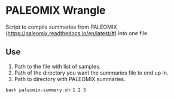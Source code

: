 # PALEOMIX Wrangle
 Script to compile summaries from PALEOMIX (https://paleomix.readthedocs.io/en/latest/#) into one file.

## Use
1. Path to the file with list of samples.
2. Path of the directory you want the summaries file to end up in.
3. Path to directory with PALEOMIX summaries.
```
bash paleomix-summary.sh 1 2 3
```